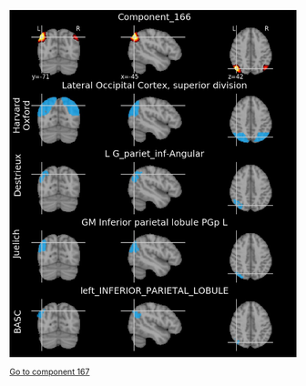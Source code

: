 ![166](preliminary/166.jpg "Component 166")

[Go to component 167](https://parietal-inria.github.io/MODL_atlas/256/167 "Component 167")
